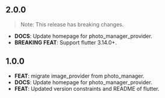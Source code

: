 ## 2.0.0

> Note: This release has breaking changes.

 - **DOCS**: Update homepage for photo_manager_provider.
 - **BREAKING** **FEAT**: Support flutter 3.14.0+.

## 1.0.0

- **FEAT**: migrate image_provider from photo_manager.
- **DOCS**: Update homepage for photo_manager_provider.
- **FEAT**: Updated version constraints and README of flutter.
